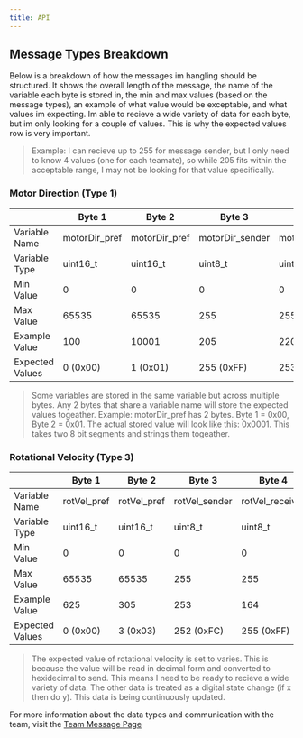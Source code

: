 ```yaml
---
title: API
---
```


## Message Types Breakdown

Below is a breakdown of how the messages im hangling should be structured. It shows the overall length of the message, the name of the variable each byte is stored in, the min and max values (based on the message types), an example of what value would be exceptable, and what values im expecting. Im able to recieve a wide variety of data for each byte, but im only looking for a couple of values. This is why the expected values row is very important.
> Example: I can recieve up to 255 for message sender, but I only need to know 4 values (one for each teamate), so while 205 fits within the acceptable range, I may not be looking for that value specifically.

### Motor Direction (Type 1)

|  | Byte 1 | Byte 2 | Byte 3 | Byte 4 | Byte 5 | Byte 6 | Byte 7 | Byte 8 |
|---|---|---|---|---|---|---|---|---|
| Variable Name | motorDir_pref | motorDir_pref | motorDir_sender | motorDir_receiver | motorDir_data | motorDir_data | motorDir_suf | motorDir_suf |
| Variable Type | uint16_t | uint16_t | uint8_t | uint8_t | uint16_t | uint16_t | uint16_t | uint16_t |
| Min Value | 0 | 0 | 0 | 0 | 0 | 0 | 0 | 0 |
| Max Value | 65535 | 65535 | 255 | 255 | 65535 | 65535 | 65535 | 65535 |
| Example Value | 100 | 10001 | 205 | 220 | 2886 | 17025 | 2040 | 2001 |
| Expected Values | 0 (0x00) | 1 (0x01) | 255 (0xFF) | 253 (0xFD) | 0 (0x00)<br>0 (0x00) | 64 (0x40)<br>65 (0x41) | 0 (0x00) | 32 (0x20) |

> Some variables are stored in the same variable but across multiple bytes. Any 2 bytes that share a variable name will store the expected values togeather. Example: motorDir_pref has 2 bytes. Byte 1 = 0x00, Byte 2 = 0x01. The actual stored value will look like this: 0x0001. This takes two 8 bit segments and strings them togeather.

### Rotational Velocity (Type 3)

|  | Byte 1 | Byte 2 | Byte 3 | Byte 4 | Byte 5 | Byte 6 | Byte 7 | Byte 8 |
|---|---|---|---|---|---|---|---|---|
| Variable Name | rotVel_pref | rotVel_pref | rotVel_sender | rotVel_receiver | rotVel_data | rotVel_data | rotVel_suf | rotVel_suf |
| Variable Type | uint16_t | uint16_t | uint8_t | uint8_t | uint16_t | uint16_t | uint16_t | uint16_t |
| Min Value | 0 | 0 | 0 | 0 | 0 | 0 | 0 | 0 |
| Max Value | 65535 | 65535 | 255 | 255 | 65535 | 65535 | 65535 | 65535 |
| Example Value | 625 | 305 | 253 | 164 | 53244 | 27784 | 7357 | 21346 |
| Expected Values | 0 (0x00) | 3 (0x03) | 252 (0xFC) | 255 (0xFF) | Varies | Varies | 0 (0x00) | 34 (0x22) |

> The expected value of rotational velocity is set to varies. This is because the value will be read in decimal form and converted to hexidecimal to send. This means I need to be ready to recieve a wide variety of data. The other data is treated as a digital state change (if x then do y). This data is being continuously updated.

For more information about the data types and communication with the team, visit the [Team Message Page](https://egr314-2025-s-309.github.io/Block-Process-Diagrams-Message-Structure/)
